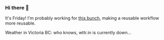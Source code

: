 ### Hi there :wave:

It's Friday! I'm probably working for [this bunch](https://github.com/kohofinancial), making a reusable workflow more reusable.

Weather in Victoria BC: who knows, wttr.in is currently down...
